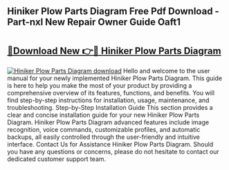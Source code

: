 ## Hiniker Plow Parts Diagram Free Pdf Download - Part-nxl New Repair Owner Guide Oaft1

# <h2><a href="http://dfr8dli.blite.top/?on=Hiniker+Plow+Parts+Diagram">🔗Download New 👉🔴 Hiniker Plow Parts Diagram</a></h2>

[![Hiniker Plow Parts Diagram download](https://i.imgur.com/lujVjoI.png)](http://dfr8dli.blite.top/?on=Hiniker+Plow+Parts+Diagram)
Hello and welcome to the user manual for your newly implemented Hiniker Plow Parts Diagram. This guide is here to help you make the most of your product by providing a comprehensive overview of its features, functions, and benefits. You will find step-by-step instructions for installation, usage, maintenance, and troubleshooting. Step-by-Step Installation Guide This section provides a clear and concise installation guide for your new Hiniker Plow Parts Diagram. Hiniker Plow Parts Diagram advanced features include image recognition, voice commands, customizable profiles, and automatic backups, all easily controlled through the user-friendly and intuitive interface. Contact Us for Assistance Hiniker Plow Parts Diagram. Should you have any questions or concerns, please do not hesitate to contact our dedicated customer support team.
